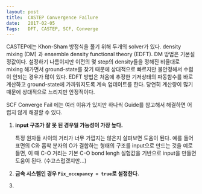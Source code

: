 ```yaml
---
layout: post
title:  CASTEP Convergence Failure
date:   2017-02-05
Tags:   DFT, CASTEP, SCF, Converge
---
```


CASTEP에는 Khon-Sham 방정식을 풀기 위해 두개의 solver가 있다. density mixing (DM) 과 ensemble density functional theory (EDFT). DM 방법은 기본설정값이다. 설정하기 나름이지만 이전의 몇 step의 density들을 정해진 비율대로 mixing 해가면서 ground-state를 찾기 때문에 상대적으로 빠르지만 불안정해서 수렴이 안되는 경우가 많이 있다. EDFT 방법은 처음에 추정한 기저상태의 파동함수를 바로 계산하고 ground-state에 가까워지도록 계속 업데이트를 한다. 당연히 계산량이 많기 때문에 상대적으로 느리지만 안정적이다.

SCF Converge Fail 에는 여러 이유가 있지만 하나씩 Guide를 참고해서 해결하면 어렵지 않게 해결할 수 있다.

1. **input 구조가 잘 못 된 경우일 가능성이 가장 높다.**

	특정 원자들 사이의 거리가 너무 가깝지는 않은지 살펴보면 도움이 된다. 예를 들어 표면의 C와 흡착 분자의 O가 결합하는 형태의 구조를 input으로 만드는 것을 예로 들면, 이 때 C-O 거리는 기본 C-O bond lengh 실험값을 기반으로 input을 만들면 도움이 된다. (수고스럽겠지만...)

1. **금속 시스템인 경우 `Fix_occupancy = true`로 설정한다.**
1. 